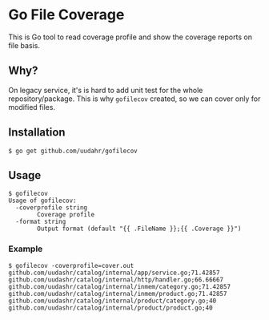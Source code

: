 # Go File Coverage

This is Go tool to read coverage profile and show the coverage reports on file basis.

## Why?
On legacy service, it's is hard to add unit test for the whole repository/package. This is why `gofilecov` created, so we can cover only for modified files.

## Installation
`$ go get github.com/uudahr/gofilecov`

## Usage
```
$ gofilecov
Usage of gofilecov:
  -coverprofile string
    	Coverage profile
  -format string
    	Output format (default "{{ .FileName }};{{ .Coverage }}")
```

### Example
```
$ gofilecov -coverprofile=cover.out
github.com/uudashr/catalog/internal/app/service.go;71.42857
github.com/uudashr/catalog/internal/http/handler.go;66.66667
github.com/uudashr/catalog/internal/inmem/category.go;71.42857
github.com/uudashr/catalog/internal/inmem/product.go;71.42857
github.com/uudashr/catalog/internal/product/category.go;40
github.com/uudashr/catalog/internal/product/product.go;40
```

